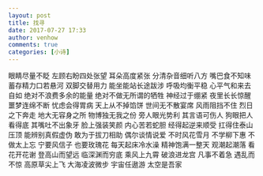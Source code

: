 ```yaml
---
layout: post
title: 找寻
date: 2017-07-27 17:33
author: venhow
comments: true
categories: [小诗]
---
```

眼睛尽量不眨
左顾右盼四处张望
耳朵高度紧张
分清杂音细听八方
嘴巴食不知味
蓄存精力口若悬河
双脚交替用力
能坐能站长途跋涉
呼吸均衡平稳
心平气和来去自如
绝对不浪费多余的能量
绝对不做无所谓的牺牲
神经过于绷紧
夜里长长惊醒
噩梦连绵不断
忧虑会得胃病
天上从不掉馅饼
世间无不散宴席
风雨阻挡不住
烈日之下奔走
地大无容身之所
物博独无我之份
旁人眼光势利
其言语可伤人
狗眼把人看得底
其嘴吐不出象牙
脸上强装笑颜
内心苦若蛇胆
经得起逆来顺受
扛得住泰山压顶
能辨别真假虚伪
敢为于拔刀相助
偶尔谈情说爱
不时风花雪月
不学柳下惠
不做太上忘
宁要风信子
也要玫瑰花
每天起床冷水澡
精神饱满一整天
观潮起潮落
看花开花谢
登高山而望远
临深渊而穷底
乘风上九霄
破浪进龙宫
凡事不着急
遇乱而不惊
高原草尖上飞
大海凌波微步
宇宙任遨游
太空是吾家
